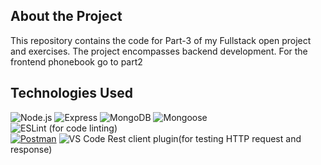 ## About the Project

This repository contains the code for Part-3 of my Fullstack open project and exercises. The project encompasses backend development.
For the frontend phonebook go to part2
## Technologies Used
![Node.js](https://img.shields.io/badge/Node.js-339933?style=for-the-badge&logo=nodedotjs&logoColor=white)
![Express](https://img.shields.io/badge/Express-000000?style=for-the-badge&logo=express&logoColor=white)
![MongoDB](https://img.shields.io/badge/MongoDB-4EA94B?style=for-the-badge&logo=mongodb&logoColor=white)
![Mongoose](https://img.shields.io/badge/Mongoose-880000?style=for-the-badge&logoColor=white)\
![ESLint](https://img.shields.io/badge/ESLint-4B32C3?style=for-the-badge&logo=eslint&logoColor=white) (for code linting)  \
[![Postman](https://img.shields.io/badge/Postman-FF6C37?style=for-the-badge&logo=postman&logoColor=white)](https://www.postman.com/)
![VS Code Rest client plugin](https://img.shields.io/badge/VS_Code_Rest_Client-03A9F4?style=for-the-badge&logo=visual-studio-code&logoColor=white)(for testing HTTP request and response)

